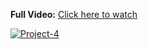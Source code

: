 **Full Video:** [Click here to watch](https://youtu.be/7Cg0QFLxL60)

[![Project-4](https://github.com/user-attachments/assets/9e0d69a0-2e80-43b6-9ddd-952560453754)](https://youtu.be/7Cg0QFLxL60)
